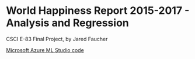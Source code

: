 # World Happiness Report 2015-2017 - Analysis and Regression

CSCI E-83 Final Project, by Jared Faucher

[Microsoft Azure ML Studio code](https://gallery.azure.ai/Experiment/World-Happiness-Report-2015-2017-Regression)